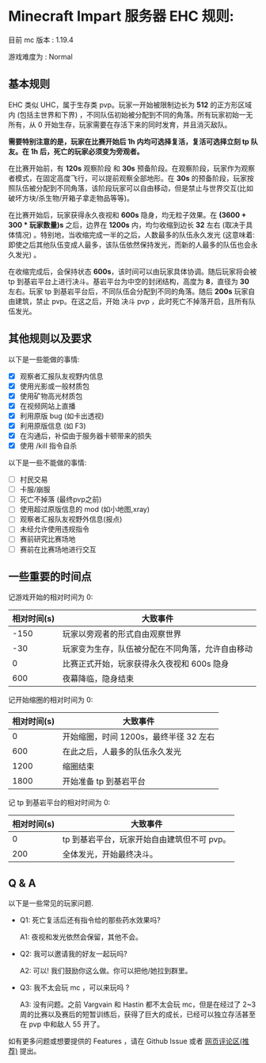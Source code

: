 # Minecraft Impart 服务器 EHC 规则:

目前 mc 版本 : 1.19.4

游戏难度为   : Normal

## 基本规则

EHC 类似 UHC，属于生存类 pvp。玩家一开始被限制边长为 **512** 的正方形区域内 (包括主世界和下界) ，不同队伍初始被分配到不同的角落。所有玩家初始一无所有，从 0 开始生存，玩家需要在存活下来的同时发育，并且消灭敌队。

**需要特别注意的是，玩家在比赛开始后 1h 内均可选择复活，复活可选择立刻 tp 队友。在 1h 后，死亡的玩家必须变为旁观者。**

在比赛开始前，有 **120s** 观察阶段 和 **30s** 预备阶段。在观察阶段，玩家作为观察者模式，在固定高度飞行，可以提前观察全部地形。在 **30s** 的预备阶段，玩家按照队伍被分配到不同角落，该阶段玩家可以自由移动，但是禁止与世界交互(比如破坏方块/杀生物/开箱子拿走物品等等)。

在比赛开始后，玩家获得永久夜视和 **600s** 隐身，均无粒子效果。在 **(3600 + 300 * 玩家数量)s** 之后，边界在 **1200s** 内，均匀收缩到边长 **32** 左右 (取决于具体情况) 。特别地，当收缩完成一半的之后，人数最多的队伍永久发光 (这意味着: 即使之后其他队伍变成人最多，该队伍依然保持发光，而新的人最多的队伍也会永久发光) 。

在收缩完成后，会保持状态 **600s**，该时间可以由玩家具体协调。随后玩家将会被 tp 到基岩平台上进行决斗。基岩平台为中空的封闭结构，高度为 **8**，直径为 **30** 左右。玩家 tp 到基岩平台后，不同队伍会分配到不同的角落。随后 **200s** 玩家自由建筑，禁止 pvp。在这之后，开始 决斗 pvp ，此时死亡不掉落开启，且所有队伍发光。

## 其他规则以及要求

以下是一些能做的事情:

* [x] 观察者汇报队友视野内信息
* [x] 使用光影或一般材质包
* [x] 使用矿物高光材质包
* [x] 在视频网站上直播
* [x] 利用原版 bug (如卡出透视)
* [x] 利用原版信息 (如 F3)
* [x] 在沟通后，补偿由于服务器卡顿带来的损失
* [x] 使用 /kill 指令自杀

以下是一些不能做的事情:

* [ ] 村民交易
* [ ] 卡服/崩服
* [ ] 死亡不掉落 (最终pvp之前)
* [ ] 使用超过原版信息的 mod (如小地图,xray)
* [ ] 观察者汇报队友视野外信息(报点)
* [ ] 未经允许使用违规指令
* [ ] 赛前研究比赛场地
* [ ] 赛前在比赛场地进行交互

## 一些重要的时间点

记游戏开始的相对时间为 0:

| 相对时间(s) | 大致事件 |
| ----------- | ------------------------------------------------ |
| -150        | 玩家以旁观者的形式自由观察世界                   |
| -30         | 玩家变为生存，队伍被分配在不同角落，允许自由移动 |
| 0           | 比赛正式开始，玩家获得永久夜视和 600s 隐身       |
| 600         | 夜幕降临，隐身结束                               |

记开始缩圈的相对时间为 0:

| 相对时间(s) | 大致事件 |
| ----------- | -------------------------------------- |
| 0           | 开始缩圈，时间 1200s，最终半径 32 左右 |
| 600         | 在此之后，人最多的队伍永久发光         |
| 1200        | 缩圈结束                               |
| 1800        | 开始准备 tp 到基岩平台                 |

记 tp 到基岩平台的相对时间为 0:

| 相对时间(s) | 大致事件   |
| ----------- | ------------------------------------------- |
| 0           | tp 到基岩平台，玩家开始自由建筑但不可 pvp。 |
| 200         | 全体发光，开始最终决斗。                    |

## Q & A

以下是一些常见的玩家问题.

- Q1: 死亡复活后还有指令给的那些药水效果吗?

    A1: 夜视和发光依然会保留，其他不会。


- Q2: 我可以邀请我的好友一起玩吗?
    
    A2: 可以! 我们鼓励你这么做。你可以把他/她拉到群里。

- Q3: 我不太会玩 mc ，可以来玩吗 ?

    A3: 没有问题。之前 Vargvain 和 Hastin 都不太会玩 mc，但是在经过了 2~3 周的比赛以及赛后的短暂训练后，获得了巨大的成长，已经可以独立存活甚至在 pvp 中和敌人 55 开了。

如有更多问题或想要提供的 Features ，请在 Github Issue 或者 [网页评论区(推荐)](https://darksharpness.github.io/mcImpart) 提出。
